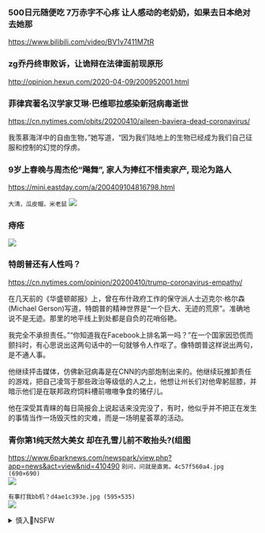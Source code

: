 ### 500日元随便吃 7万赤字不心疼 让人感动的老奶奶，如果去日本绝对去她那
https://www.bilibili.com/video/BV1v7411M7tR

### zg乔丹终审败诉，让诡辩在法律面前现原形
http://opinion.hexun.com/2020-04-09/200952001.html

### 菲律宾著名汉学家艾琳·巴维耶拉感染新冠病毒逝世
https://cn.nytimes.com/obits/20200410/aileen-baviera-dead-coronavirus/

我羡慕海洋中的自由生物，”她写道，“因为我们陆地上的生物已经成为我们自己征服和控制的幻觉的俘虏。

### 9岁上春晚与周杰伦“飚舞”, 家人为捧红不惜卖家产, 现沦为路人
https://mini.eastday.com/a/200409104816798.html

`大清，瓜皮帽，米老鼠`
![](https://03imgmini.eastday.com/mobile/20200409/20200409104816_34766c588cfdec23ce752a139e9edec0_1.jpeg)

### 痔疮
![](https://s3m3.nzwgs.com/galileo/747928-b2438ee43b666a00b7f0b7a062ae2653.gif)

### 特朗普还有人性吗？
https://cn.nytimes.com/opinion/20200410/trump-coronavirus-empathy/

在几天前的《华盛顿邮报》上，曾在布什政府工作的保守派人士迈克尔·格尔森(Michael Gerson)写道，特朗普的精神世界是“一个巨大、无迹的荒原”。准确地说不是无迹。那里的地平线上到处都是自负的花哨俗艳。

我完全不承担责任。”“你知道我在Facebook上排名第一吗？”在一个国家因恐慌而颤抖时，有心思说出这两句话中的一句就够令人作呕了。像特朗普这样说出两句，是不通人事。

他继续抨击媒体，仿佛新冠病毒是在CNN的内部炮制出来的。他继续玩推卸责任的游戏，把自己凌驾于那些政治等级低的人之上，他想让州长们对他卑躬屈膝，并暗示他们是在联邦政府饲料槽前嗷嗷争食的猪仔儿。

他在深受其青睐的每日简报会上说起话来没完没了，有时，他似乎并不把正在发生的事情当作一场毁灭性的灾难，而是一场明星荟萃的活动。

### 青你第1纯天然大美女 却在孔雪儿前不敢抬头?(组图
https://www.6parknews.com/newspark/view.php?app=news&act=view&nid=410490
`别问，问就是直男。4c57f560a4.jpg (690×690)`<br>
![](https://web.popo8.com/202004/10/10/4c57f560a4.jpg)

`有事打我bb机？d4ae1c393e.jpg (595×535)`<br>
![](https://web.popo8.com/202004/10/16/d4ae1c393e.jpg)

<details><summary>慎入🔞NSFW</summary>

Not Safe For Work
![](https://upload.wikimedia.org/wikipedia/commons/thumb/d/d3/Biohazard_Symbol_Specification.png/210px-Biohazard_Symbol_Specification.png)

<details><summary><b>风险自理Use At Your Own Risk🈲</summary>

### 长平观察：死在谎言g和g，你连数字都不是
https://www.dw.com/zh/长平观察死在谎言g和g你连数字都不是/a-53061361

大跃j期间有多少人被饿死？文g十年有多少人被斗死？六sts中有多少人死于机枪和坦克？汶c地震中有多少孩子死于豆腐渣校舍？

人们被一再告知说，不要纠缠于历史，那些事情已经永远地过去了。可惜并非如此，它们一直在现实中重复。

理解他人的痛苦需要同理心。心理学家认为，同理心的缺失并不仅仅因为个人道德水平低下，更是源自shq力结构的问题。在很多zg人眼里，德国人对难民的同情虚伪透顶；
　　欧美当务之急是不惜一切代价把感染者和他的家人和朋友隔离起来，严防死守，而不是给蒙受损失者发钱，给困难家庭提供免费午餐。这些zg人这样思考，这并不是因为他们人种不同，而是他们所处的社会环境有差异。

同理心的获得也并不像zg媒体上所宣扬的那样，仅仅是一种个人道德的激情。人们认同他人的苦难时，就希望帮助他们结束悲惨的处境。于是，他们就会进入zz领域，呼吁zf改善政策。这是专zzq最不想看到的情况。因此，它会以各种办法打压同理心。

当四周随时可能出现危险的时候，人们自顾不暇，同理心自然就会减弱。一个bj人可能不仅对维we人被关押全无感觉，而且还会认为这是必要的措施。

### xjp对全球会追责似有清醒认识
http://www.rfi.fr/cn/zg/20200410-xjp对全球会追责似有清醒认识

章立f对z由亚洲表示，“现在很多人在这么说，120年前是庚子年，来了八g联军，现在有可能是八十g联军，或者更多，因为武h肺炎给全球的zz和经济造成了灾难，对zg的问责，从国际角度来说可能难以避免，不仅x方gj，一些原来和zg关系相对较好的gj，现在也逐渐变脸。

</details>
</details>
